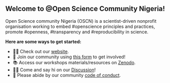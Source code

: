 ## Welcome to @Open Science Community Nigeria!

Open Science community Nigeria (OSCN) is a scientist-driven nonprofit organisation working to embed #openscience principles and practices, promote #openness, #transparency and #reproducibility in science.


**Here are some ways to get started:**

- 👩‍💻 Check out our [website](https://oscnigeria.org/).
- 🍿 Join our community using [this form](https://form.jotform.com/) to get involved!
- 📚 Access our workshops materials/resources on [Zenodo](https://zenodo.org/).
- 🙋‍♀️ Come and say hi on our [Discussion](https://github.com/orgs/)!
- 🤗 Please abide by our community [code of conduct](https://github.com/).


